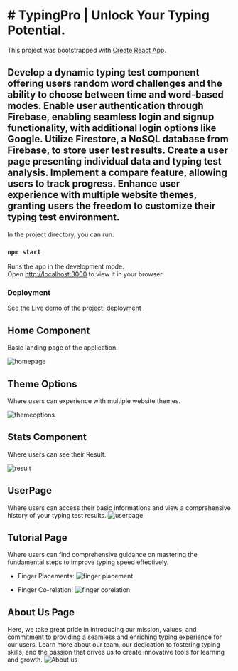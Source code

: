 # # TypingPro | Unlock Your Typing Potential.

This project was bootstrapped with [Create React App](https://github.com/facebook/create-react-app).

## Develop a dynamic typing test component offering users random word challenges and the ability to choose between time and word-based modes. Enable user authentication through Firebase, enabling seamless login and signup functionality, with additional login options like Google. Utilize Firestore, a NoSQL database from Firebase, to store user test results. Create a user page presenting individual data and typing test analysis. Implement a compare feature, allowing users to track progress. Enhance user experience with multiple website themes, granting users the freedom to customize their typing test environment.

In the project directory, you can run:

### `npm start`

Runs the app in the development mode.\
Open [http://localhost:3000](http://localhost:3000) to view it in your browser.


### Deployment
See the Live demo of the project:  [deployment](https://typing-pro-reactjs.netlify.app/) .

## Home Component
Basic landing page of the application.

![homepage](https://github.com/MoumitaMurmu/TypingPro/assets/69195751/d84599dd-374a-4c9d-bbdf-a3241cf8c39d)

## Theme Options
Where users can experience with multiple website themes.

![themeoptions](https://github.com/MoumitaMurmu/TypingPro/assets/69195751/d6195ae1-f972-43e3-812f-210f28cbb655)

## Stats Component
Where users can see their Result.

![result](https://github.com/MoumitaMurmu/TypingPro/assets/69195751/31019ad6-4021-417e-8b20-748f6441f7f1)

## UserPage 
Where users can access their basic informations and view a comprehensive history of your typing test results.
![userpage](https://github.com/MoumitaMurmu/TypingPro/assets/69195751/133d933f-3a89-4ce6-9c34-d5b4e5f156c7)

## Tutorial Page
Where users can find comprehensive guidance on mastering the fundamental steps to improve typing speed effectively.
* Finger Placements:
![finger placement](https://github.com/MoumitaMurmu/TypingPro/assets/69195751/88d3570f-edb9-42bd-9e35-50d58f0599f3)

* Finger Co-relation:
  ![finger corelation](https://github.com/MoumitaMurmu/TypingPro/assets/69195751/306321c7-949a-4b1b-af13-23160cd7b60d)

## About Us Page
Here, we take great pride in introducing our mission, values, and commitment to providing a seamless and enriching typing experience for our users. Learn more about our team, our dedication to fostering typing skills, and the passion that drives us to create innovative tools for learning and growth.
![About us](https://github.com/MoumitaMurmu/TypingPro/assets/69195751/c59f603e-f2b2-4a8e-820f-4d15e14fe485)


